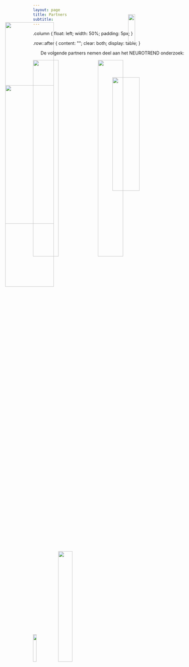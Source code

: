 ```yaml
---
layout: page
title: Partners
subtitle:
---
```



.column {
  float: left;
  width: 50%;
  padding: 5px;
}

.row::after {
  content: "";
  clear: both;
  display: table;
}

<div align="center"> 
<p>
De volgende partners nemen deel aan het NEUROTREND onderzoek:
</p>
</div>

<div class="row">
  <div class="column">
    <img src="{{ 'img/tuelogo.png' | relative_url }}"  style="width:40%" />
    <img src="{{ 'img/kempenhaeghelogo.png' | relative_url }}"   style="width:40%" />
  </div>
  <div class="column">
    <img src="{{ 'img/philipslogo.png' | relative_url }}"  style="width:15%" />
    <img src="{{ 'img/eindhovenenginelogo.png' | relative_url }}"  style="width:30%" />
  </div>
</div>

<img src="{{ 'img/tuelogo.png' | relative_url }}"  style="position:absolute; left:140px; top:125px; width:40%" />
<img src="{{ 'img/philipslogo.png' | relative_url }}"  style="position:absolute; left:530px; top:100px; width:15%" />
<img src="{{ 'img/kempenhaeghelogo.png' | relative_url }}"   style="position:absolute; left:140px; top:325px; width:40%" />
<img src="{{ 'img/eindhovenenginelogo.png' | relative_url }}"  style="position:absolute; left:480px; top:300px; width:30%" />
